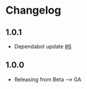 # Changelog

## 1.0.1
  * Dependabot update [#6](https://github.com/singer-io/tap-onfleet/pull/6)

## 1.0.0
  * Releasing from Beta --> GA
